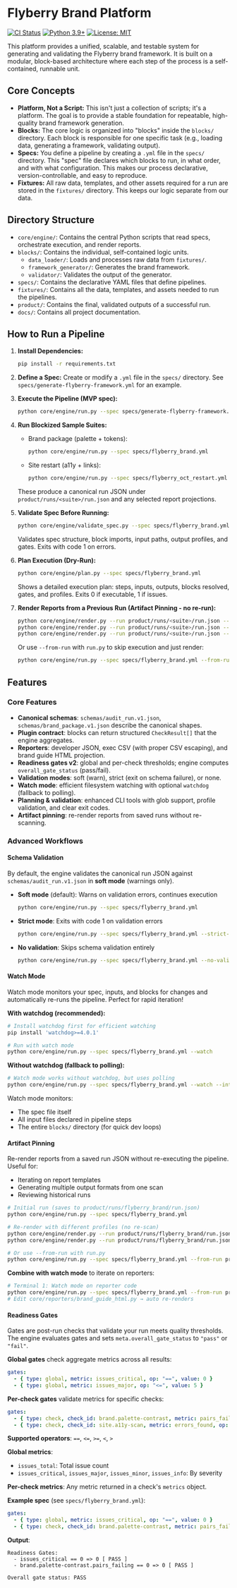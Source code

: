 # Flyberry Brand Platform

[![CI Status](https://github.com/kalpeshjaju/flyberry_platform/workflows/Flyberry%20Platform%20CI/badge.svg)](https://github.com/kalpeshjaju/flyberry_platform/actions)
[![Python 3.9+](https://img.shields.io/badge/python-3.9+-blue.svg)](https://www.python.org/downloads/)
[![License: MIT](https://img.shields.io/badge/License-MIT-yellow.svg)](LICENSE)

This platform provides a unified, scalable, and testable system for generating and validating the Flyberry brand framework. It is built on a modular, block-based architecture where each step of the process is a self-contained, runnable unit.

## Core Concepts

- **Platform, Not a Script:** This isn't just a collection of scripts; it's a platform. The goal is to provide a stable foundation for repeatable, high-quality brand framework generation.
- **Blocks:** The core logic is organized into "blocks" inside the `blocks/` directory. Each block is responsible for one specific task (e.g., loading data, generating a framework, validating output).
- **Specs:** You define a pipeline by creating a `.yml` file in the `specs/` directory. This "spec" file declares which blocks to run, in what order, and with what configuration. This makes our process declarative, version-controllable, and easy to reproduce.
- **Fixtures:** All raw data, templates, and other assets required for a run are stored in the `fixtures/` directory. This keeps our logic separate from our data.

## Directory Structure

- `core/engine/`: Contains the central Python scripts that read specs, orchestrate execution, and render reports.
- `blocks/`: Contains the individual, self-contained logic units.
  - `data_loader/`: Loads and processes raw data from `fixtures/`.
  - `framework_generator/`: Generates the brand framework.
  - `validator/`: Validates the output of the generator.
- `specs/`: Contains the declarative YAML files that define pipelines.
- `fixtures/`: Contains all the data, templates, and assets needed to run the pipelines.
- `product/`: Contains the final, validated outputs of a successful run.
- `docs/`: Contains all project documentation.

## How to Run a Pipeline

1.  **Install Dependencies:**
    ```bash
    pip install -r requirements.txt
    ```

2.  **Define a Spec:**
    Create or modify a `.yml` file in the `specs/` directory. See `specs/generate-flyberry-framework.yml` for an example.

3.  **Execute the Pipeline (MVP spec):**
    ```bash
    python core/engine/run.py --spec specs/generate-flyberry-framework.yml
    ```

4.  **Run Blockized Sample Suites:**
    - Brand package (palette + tokens):
      ```bash
      python core/engine/run.py --spec specs/flyberry_brand.yml
      ```
    - Site restart (a11y + links):
      ```bash
      python core/engine/run.py --spec specs/flyberry_oct_restart.yml
      ```

    These produce a canonical run JSON under `product/runs/<suite>/run.json` and any selected report projections.

5.  **Validate Spec Before Running:**
    ```bash
    python core/engine/validate_spec.py --spec specs/flyberry_brand.yml
    ```
    Validates spec structure, block imports, input paths, output profiles, and gates. Exits with code 1 on errors.

6.  **Plan Execution (Dry-Run):**
    ```bash
    python core/engine/plan.py --spec specs/flyberry_brand.yml
    ```
    Shows a detailed execution plan: steps, inputs, outputs, blocks resolved, gates, and profiles. Exits 0 if executable, 1 if issues.

7.  **Render Reports from a Previous Run (Artifact Pinning - no re-run):**
    ```bash
    python core/engine/render.py --run product/runs/<suite>/run.json --profile developer.json
    python core/engine/render.py --run product/runs/<suite>/run.json --profile exec.csv
    python core/engine/render.py --run product/runs/<suite>/run.json --profile brand-guide.html
    ```

    Or use `--from-run` with `run.py` to skip execution and just render:
    ```bash
    python core/engine/run.py --spec specs/flyberry_brand.yml --from-run product/runs/flyberry_brand/run.json
    ```

## Features

### Core Features
- **Canonical schemas**: `schemas/audit_run.v1.json`, `schemas/brand_package.v1.json` describe the canonical shapes.
- **Plugin contract**: blocks can return structured `CheckResult[]` that the engine aggregates.
- **Reporters**: developer JSON, exec CSV (with proper CSV escaping), and brand guide HTML projection.
- **Readiness gates v2**: global and per-check thresholds; engine computes `overall_gate_status` (pass/fail).
- **Validation modes**: soft (warn), strict (exit on schema failure), or none.
- **Watch mode**: efficient filesystem watching with optional `watchdog` (fallback to polling).
- **Planning & validation**: enhanced CLI tools with glob support, profile validation, and clear exit codes.
- **Artifact pinning**: re-render reports from saved runs without re-scanning.

### Advanced Workflows

#### Schema Validation

By default, the engine validates the canonical run JSON against `schemas/audit_run.v1.json` in **soft mode** (warnings only).

- **Soft mode** (default): Warns on validation errors, continues execution
  ```bash
  python core/engine/run.py --spec specs/flyberry_brand.yml
  ```

- **Strict mode**: Exits with code 1 on validation errors
  ```bash
  python core/engine/run.py --spec specs/flyberry_brand.yml --strict-validate
  ```

- **No validation**: Skips schema validation entirely
  ```bash
  python core/engine/run.py --spec specs/flyberry_brand.yml --no-validate
  ```

#### Watch Mode

Watch mode monitors your spec, inputs, and blocks for changes and automatically re-runs the pipeline. Perfect for rapid iteration!

**With watchdog (recommended):**
```bash
# Install watchdog first for efficient watching
pip install 'watchdog>=4.0.1'

# Run with watch mode
python core/engine/run.py --spec specs/flyberry_brand.yml --watch
```

**Without watchdog (fallback to polling):**
```bash
# Watch mode works without watchdog, but uses polling
python core/engine/run.py --spec specs/flyberry_brand.yml --watch --interval 2.0
```

Watch mode monitors:
- The spec file itself
- All input files declared in pipeline steps
- The entire `blocks/` directory (for quick dev loops)

#### Artifact Pinning

Re-render reports from a saved run JSON without re-executing the pipeline. Useful for:
- Iterating on report templates
- Generating multiple output formats from one scan
- Reviewing historical runs

```bash
# Initial run (saves to product/runs/flyberry_brand/run.json)
python core/engine/run.py --spec specs/flyberry_brand.yml

# Re-render with different profiles (no re-scan)
python core/engine/render.py --run product/runs/flyberry_brand/run.json --profile exec.csv
python core/engine/render.py --run product/runs/flyberry_brand/run.json --profile brand-guide.html

# Or use --from-run with run.py
python core/engine/run.py --spec specs/flyberry_brand.yml --from-run product/runs/flyberry_brand/run.json
```

**Combine with watch mode** to iterate on reporters:
```bash
# Terminal 1: Watch mode on reporter code
python core/engine/run.py --spec specs/flyberry_brand.yml --from-run product/runs/flyberry_brand/run.json --watch
# Edit core/reporters/brand_guide_html.py → auto re-renders
```

#### Readiness Gates

Gates are post-run checks that validate your run meets quality thresholds. The engine evaluates gates and sets `meta.overall_gate_status` to `"pass"` or `"fail"`.

**Global gates** check aggregate metrics across all results:
```yaml
gates:
  - { type: global, metric: issues_critical, op: "==", value: 0 }
  - { type: global, metric: issues_major, op: "<=", value: 5 }
```

**Per-check gates** validate metrics for specific checks:
```yaml
gates:
  - { type: check, check_id: brand.palette-contrast, metric: pairs_failing, op: "==", value: 0 }
  - { type: check, check_id: site.a11y-scan, metric: errors_found, op: "<=", value: 3 }
```

**Supported operators**: `==`, `<=`, `>=`, `<`, `>`

**Global metrics**:
- `issues_total`: Total issue count
- `issues_critical`, `issues_major`, `issues_minor`, `issues_info`: By severity

**Per-check metrics**: Any metric returned in a check's `metrics` object.

**Example spec** (see `specs/flyberry_brand.yml`):
```yaml
gates:
  - { type: global, metric: issues_critical, op: "==", value: 0 }
  - { type: check, check_id: brand.palette-contrast, metric: pairs_failing, op: "==", value: 0 }
```

**Output**:
```
Readiness Gates:
  - issues_critical == 0 => 0 [ PASS ]
  - brand.palette-contrast.pairs_failing == 0 => 0 [ PASS ]

Overall gate status: PASS
```
